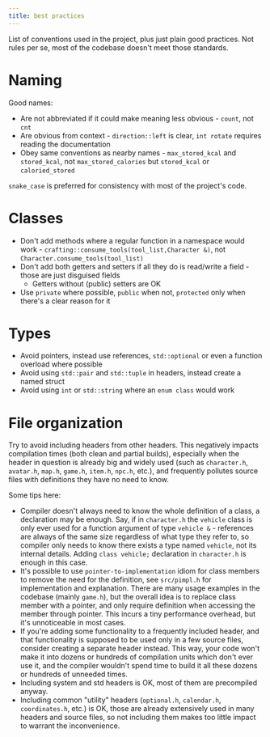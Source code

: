 ```yaml
---
title: best practices
---
```


List of conventions used in the project, plus just plain good practices. Not rules per se, most of
the codebase doesn't meet those standards.

# Naming

Good names:

- Are not abbreviated if it could make meaning less obvious - `count`, not `cnt`
- Are obvious from context - `direction::left` is clear, `int rotate` requires reading the
  documentation
- Obey same conventions as nearby names - `max_stored_kcal` and `stored_kcal`, not
  `max_stored_calories` but `stored_kcal` or `caloried_stored`

`snake_case` is preferred for consistency with most of the project's code.

# Classes

- Don't add methods where a regular function in a namespace would work -
  `crafting::consume_tools(tool_list,Character &)`, not `Character.consume_tools(tool_list)`
- Don't add both getters and setters if all they do is read/write a field - those are just disguised
  fields
  - Getters without (public) setters are OK
- Use `private` where possible, `public` when not, `protected` only when there's a clear reason for
  it

# Types

- Avoid pointers, instead use references, `std::optional` or even a function overload where possible
- Avoid using `std::pair` and `std::tuple` in headers, instead create a named struct
- Avoid using `int` or `std::string` where an `enum class` would work

# File organization

Try to avoid including headers from other headers. This negatively impacts compilation times (both
clean and partial builds), especially when the header in question is already big and widely used
(such as `character.h`, `avatar.h`, `map.h`, `game.h`, `item.h`, `npc.h`, etc.), and frequently
pollutes source files with definitions they have no need to know.

Some tips here:

- Compiler doesn't always need to know the whole definition of a class, a declaration may be enough.
  Say, if in `character.h` the `vehicle` class is only ever used for a function argument of type
  `vehicle &` - references are always of the same size regardless of what type they refer to, so
  compiler only needs to know there exists a type named `vehicle`, not its internal details. Adding
  `class vehicle;` declaration in `character.h` is enough in this case.
- It's possible to use `pointer-to-implementation` idiom for class members to remove the need for
  the definition, see `src/pimpl.h` for implementation and explanation. There are many usage
  examples in the codebase (mainly `game.h`), but the overall idea is to replace class member with a
  pointer, and only require definition when accessing the member through pointer. This incurs a tiny
  performance overhead, but it's unnoticeable in most cases.
- If you're adding some functionality to a frequently included header, and that functionality is
  supposed to be used only in a few source files, consider creating a separate header instead. This
  way, your code won't make it into dozens or hundreds of compilation units which don't ever use it,
  and the compiler wouldn't spend time to build it all these dozens or hundreds of unneeded times.
- Including system and std headers is OK, most of them are precompiled anyway.
- Including common "utility" headers (`optional.h`, `calendar.h`, `coordinates.h`, etc.) is OK,
  those are already extensively used in many headers and source files, so not including them makes
  too little impact to warrant the inconvenience.
